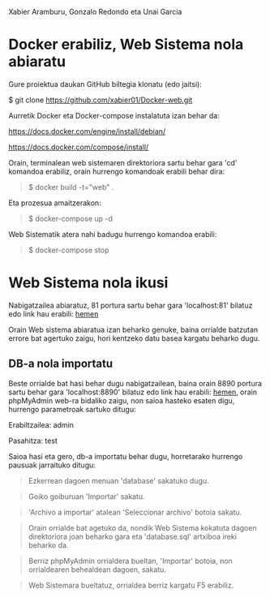 Xabier Aramburu, Gonzalo Redondo eta Unai Garcia


# Docker erabiliz, Web Sistema nola abiaratu

Gure proiektua daukan GitHub biltegia klonatu (edo jaitsi):

$ git clone https://github.com/xabier01/Docker-web.git

Aurretik Docker eta Docker-compose instalatuta izan behar da:

https://docs.docker.com/engine/install/debian/

https://docs.docker.com/compose/install/

Orain, terminalean web sistemaren direktoriora sartu behar gara 'cd' komandoa erabiliz, orain hurrengo komandoak erabili behar dira:

> $ docker build -t="web" .

Eta prozesua amaitzerakon:

> $ docker-compose up -d

Web Sistematik atera nahi badugu hurrengo komandoa erabili:

> $ docker-compose stop

# Web Sistema nola ikusi

Nabigatzailea abiaratuz, 81 portura sartu behar gara 'localhost:81' bilatuz edo link hau erabili: [hemen](http://localhost:81/)

Orain Web sistema abiaratua izan beharko genuke, baina orrialde batzutan errore bat agertuko zaigu, hori kentzeko datu basea kargatu beharko dugu.

## DB-a nola importatu

Beste orrialde bat hasi behar dugu nabigatzailean, baina orain 8890 portura sartu behar gara 'localhost:8890' bilatuz edo link hau erabili: [hemen](http://localhost:8890/), orain phpMyAdmin web-ra bidaliko zaigu, non saioa hasteko esaten digu, hurrengo parametroak sartuko ditugu:

Erabiltzailea: admin

Pasahitza: test

Saioa hasi eta gero, db-a importatu behar dugu, horretarako hurrengo pausuak jarraituko ditugu:

> Ezkerrean dagoen menuan 'database' sakatuko dugu.

> Goiko goiburuan 'Importar' sakatu.

> 'Archivo a importar' atalean 'Seleccionar archivo' botoia sakatu.

> Orain orrialde bat agetuko da, nondik Web Sistema kokatuta dagoen direktoriora joan beharko gara eta 'database.sql' artxiboa ireki beharko da.

> Berriz phpMyAdmin orrialdera bueltan, 'Importar' botoia, non orrialdearen behealdean dagoen, sakatu.

> Web Sistemara bueltatuz, orrialdea berriz kargatu F5 erabiliz.
